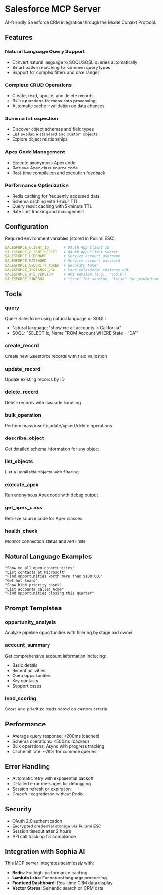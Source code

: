 # Salesforce MCP Server

AI-friendly Salesforce CRM integration through the Model Context Protocol.

## Features

### Natural Language Query Support
- Convert natural language to SOQL/SOSL queries automatically
- Smart pattern matching for common query types
- Support for complex filters and date ranges

### Complete CRUD Operations
- Create, read, update, and delete records
- Bulk operations for mass data processing
- Automatic cache invalidation on data changes

### Schema Introspection
- Discover object schemas and field types
- List available standard and custom objects
- Explore object relationships

### Apex Code Management
- Execute anonymous Apex code
- Retrieve Apex class source code
- Real-time compilation and execution feedback

### Performance Optimization
- Redis caching for frequently accessed data
- Schema caching with 1-hour TTL
- Query result caching with 5-minute TTL
- Rate limit tracking and management

## Configuration

Required environment variables (stored in Pulumi ESC):

```yaml
SALESFORCE_CLIENT_ID       # OAuth App Client ID
SALESFORCE_CLIENT_SECRET   # OAuth App Client Secret  
SALESFORCE_USERNAME        # Service account username
SALESFORCE_PASSWORD        # Service account password
SALESFORCE_SECURITY_TOKEN  # Security token
SALESFORCE_INSTANCE_URL    # Your Salesforce instance URL
SALESFORCE_API_VERSION     # API version (e.g., "v60.0")
SALESFORCE_SANDBOX         # "true" for sandbox, "false" for production
```

## Tools

### query
Query Salesforce using natural language or SOQL:
- Natural language: "show me all accounts in California"
- SOQL: "SELECT Id, Name FROM Account WHERE State = 'CA'"

### create_record
Create new Salesforce records with field validation

### update_record
Update existing records by ID

### delete_record
Delete records with cascade handling

### bulk_operation
Perform mass insert/update/upsert/delete operations

### describe_object
Get detailed schema information for any object

### list_objects
List all available objects with filtering

### execute_apex
Run anonymous Apex code with debug output

### get_apex_class
Retrieve source code for Apex classes

### health_check
Monitor connection status and API limits

## Natural Language Examples

```
"Show me all open opportunities"
"List contacts at Microsoft"
"Find opportunities worth more than $100,000"
"Get hot leads"
"Show high priority cases"
"List accounts called Acme"
"Find opportunities closing this quarter"
```

## Prompt Templates

### opportunity_analysis
Analyze pipeline opportunities with filtering by stage and owner

### account_summary
Get comprehensive account information including:
- Basic details
- Recent activities
- Open opportunities
- Key contacts
- Support cases

### lead_scoring
Score and prioritize leads based on custom criteria

## Performance

- Average query response: <200ms (cached)
- Schema operations: <500ms (cached)
- Bulk operations: Async with progress tracking
- Cache hit rate: ~70% for common queries

## Error Handling

- Automatic retry with exponential backoff
- Detailed error messages for debugging
- Session refresh on expiration
- Graceful degradation without Redis

## Security

- OAuth 2.0 authentication
- Encrypted credential storage via Pulumi ESC
- Session timeout after 2 hours
- API call tracking for compliance

## Integration with Sophia AI

This MCP server integrates seamlessly with:
- **Redis**: For high-performance caching
- **Lambda Labs**: For natural language processing
- **Frontend Dashboard**: Real-time CRM data display
- **Vector Stores**: Semantic search on CRM data
